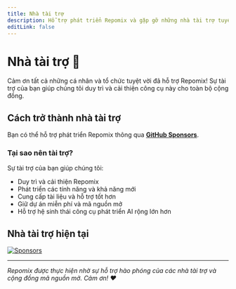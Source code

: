 ```yaml
---
title: Nhà tài trợ
description: Hỗ trợ phát triển Repomix và gặp gỡ những nhà tài trợ tuyệt vời của chúng tôi
editLink: false
---
```


# Nhà tài trợ 💖

Cảm ơn tất cả những cá nhân và tổ chức tuyệt vời đã hỗ trợ Repomix! Sự tài trợ của bạn giúp chúng tôi duy trì và cải thiện công cụ này cho toàn bộ cộng đồng.

## Cách trở thành nhà tài trợ

Bạn có thể hỗ trợ phát triển Repomix thông qua **[GitHub Sponsors](https://github.com/sponsors/yamadashy)**.

### Tại sao nên tài trợ?

Sự tài trợ của bạn giúp chúng tôi:
- Duy trì và cải thiện Repomix
- Phát triển các tính năng và khả năng mới
- Cung cấp tài liệu và hỗ trợ tốt hơn
- Giữ dự án miễn phí và mã nguồn mở
- Hỗ trợ hệ sinh thái công cụ phát triển AI rộng lớn hơn

## Nhà tài trợ hiện tại

<!--@include: ../../shared/sponsors-section.md-->

[![Sponsors](https://cdn.jsdelivr.net/gh/yamadashy/sponsor-list/sponsors/sponsors.png)](https://github.com/sponsors/yamadashy)

---

*Repomix được thực hiện nhờ sự hỗ trợ hào phóng của các nhà tài trợ và cộng đồng mã nguồn mở. Cảm ơn! ❤️*